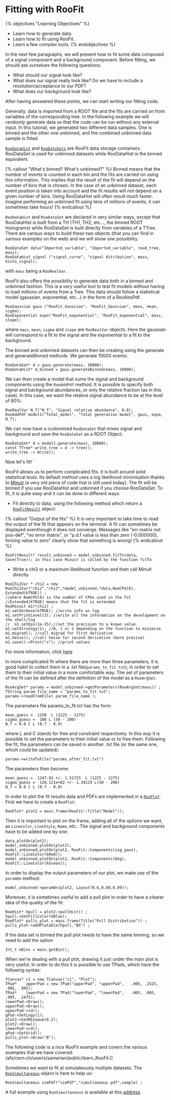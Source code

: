 # Fitting with RooFit

{% objectives "Learning Objectives" %}
* Learn how to generate data. 
* Learn how to fit using RooFit.
* Learn a few complex tools.
{% endobjectives %} 

In the next few paragraphs, we will present how to fit some data composed of a signal component and a background component. 
Before fitting, we should ask ourselves the following questions: 

- What should our signal look like? 
- What does our signal really look like? Do we have to include a resolution/acceptance to our PDF?
- What does our background look like? 

After having answered these points, we can start writing our fitting code. 

Generally, data is imported from a ROOT file and the fits are carried on from variables of the corresponding tree. In the following example we will randomly generate data so that the code can be run without any external input.
In this tutorial, we generated two different data samples. One is binned and the other one unbinned, and the combined unbinned data sample is fitted. 

[`RooDataHist`](https://root.cern.ch/doc/master/classRooDataHist.html) and [`RooDataSets`](https://root.cern.ch/root/html516/RooDataSet.html) are RooFit data storage containers. RooDataSet is used for unbinned datasets while RooDataHist is the binned equivalent.
 
{% callout "What's binned? What's unbinned?" %}
Binned means that the number of events is counted in each bin and the fits are carried on using this information. This implies that the result of the fit will depend on the number of bins that is chosen. In the case of an unbinned dataset, each event position is taken into account and the fit results will not depend on a given number of bins. Using RooDataHist will often result much faster. Imagine performing an unbinned fit using tens of millions of events, it can sometimes take hours!
{% endcallout %} 

`RooDataHist` and `RooDataSet` are declared in very similar ways, except that RooDataHist is built from a TH (TH1, TH2, etc…, the binned ROOT histograms) while RooDataSet is built directly from variables of a TTree. 
There are various ways to build these two objects (that you can find in various examples on the web) and we will show one possibility. 

````
RooDataSet data("Imported_variable", "Imported_variable", read_tree, mass);
RooDataHist signal ("signal_curve", "signal ditribution", mass,  histo_signal);
````

with `mass` being a `RooRealVar`.

RooFit also offers the possibility to generate data both in a binned and unbinned fashion. This is a very useful tool to test fit models without having to load millions of events from a Tree. This data should follow a statistical model (gaussian, exponential, etc…) in the form of a RooAbsPdf. 

````
RooGaussian gaus ("RooFit_Gaussian", "RooFit_Gaussian", mass, mean, sigma);
RooExponential expo("RooFit_exponential", "RooFit_exponential", mass, slope);
````

where `mass`, `mean`, `sigma` and `slope` are `RooRealVar` objects. 
Here the gaussian will correspond to a fit to the signal and the exponential to a fit to the background. 

The binned and unbinned datasets can then be creating using the generate and generateBinned methods. We generate 10000 events:

````
RooDataSet* d = gaus.generate(mass, 10000);
RooDataHist* d_binned = gaus.generateBinned(mass, 10000);
````

We can then create a model that sums the signal and background components using the `RooAddPdf` method. It is possible to specify both signal and background abundances, or only the relative fraction (as in this case). In this case, we want the relative signal abundance to be at the level of 80%:

````
RooRealVar N_f("N_f", "Signal relative abundance", 0.8);
RooAddPdf model1("Total_model", "Total generation model", gaus, expo, N_f);
````

We can now have a customised `RooDataSet` that mixes signal and background and save the `RooDataSet` as a ROOT Object.

````
RooDataSet* d = model1.generate(mass, 10000);
const TTree* write_tree = d -> tree();
write_tree -> Write();
````

Now let's fit! `

RooFit allows us to perform complicated fits. It is built around solid statistical tools. Its default method uses a log likelihood minimisation thanks to [Minuit](https://seal.web.cern.ch/seal/snapshot/work-packages/mathlibs/minuit/) (a very old piece of code that is still used today). 
The fit will be binned if you use RooDataHist and unbinned if you choose RooDataSet.
To fit, it is quite easy and it can be done in different ways: 

- Fit directly to data, using the following method which return a [`RooFitResult`](https://root.cern.ch/doc/v612/classRooFitResult.html) object:

{% callout "Output of the fits" %}
It is very important to take time to read the output of the fit that appears on the terminal. A fit can sometimes be displayed eventhough it does not converge. 
Messages like "err matrix not pos-def", "no error matrix", or "p.d.f value is less than zero (-0.000000), forcing value to zero" clearly show that something is wrong!
{% endcallout %} 

````
RooFitResult* result_unbinned = model_unbinned.fitTo(data, Save(True)); in this case Minuit is called by the function fitTo
````

- Write a chi2 or a maximum likelihood function and then call Minuit directly

````
RooChi2Var * chi2 = new RooChi2Var("chi2","chi2",*model_unbinned,*data,NumCPU(8), Extended(kTRUE)) ; 
//where NumCPU(8) is the number of CPUs used in the Fit
//Extended(kTRUE) means that the fit is extended
RooMinuit m1(*chi2) ;
m1.setVerbose(kTRUE); //write info on log
m1.setPrintLevel(3); //write all the information on the development on the shell/log
//  m1.setEps(1e-15);//set the precision to a known value
m1.setStrategy(1); //0, 1 or 2 depending on the function to minimise
m1.migrad(); //call migrad for first derivative
m1.hesse(); //call hesse for second derivative (more precise)
m1.save()->Print("v"); //print values
````

For more information, click [here](https://root.cern.ch/doc/master/classRooMinuit.html#a73477af6d519f8b91ab0538bee1fc2f8)



In more complicated fit where there are more than three parameters, it is good habit to collect them in a .txt file(`params_to_fit.txt`), in order to set them to their initial value in a more comfortable way. The set of parameters of the fit can be defined after the definition of the model as a `RooArgSet`.

````
RooArgSet* params = model_unbinned->getParameters(RooArgSet(mass)) ;
TString param_file_name = "params_to_fit.txt";
params->readFromFile( param_file_name );
````

The parameters file params_to_fit.txt has the form:

````
mean_guess =  1250  L (1225 - 1275)
sigma_guess =  100 L (50 - 200)
N_f = 0.8 C L (0.7 - 0.9)
````

where L and C stands for free and constraint respectively. In this way it is possible to set the parameters to their initial value or to free them. Following the fit, the parameters can be saved in another .txt file (or the same one, which could be updated):

````
params->writeToFile("params_after_fit.txt")
````

The parameters then become: 

````
mean_guess =  1247.92 +/- 1.51723  L (1225 - 1275)
sigma_guess =  120.121e+02 +/- 1.34229 L(50 - 200)
N_f = 0.8 C L (0.7 - 0.9)
````

In order to plot the fit results data and PDFs are implemented in a [`RooPlot`](https://root.cern.ch/doc/master/classRooPlot.html).
First we have to create a `RooPlot`: 

````
RooPlot* plot2 = mass.frame(RooFit::Title("Model"));
````

Then it is important to plot on the frame, adding all of the options we want, as `LineColor`, `LineStyle`, `Name`, etc.. The signal and background components have to be added one by one: 

````
data.plotOn(plot2);
model_unbinned.plotOn(plot2);
model_unbinned.plotOn(plot2, RooFit::Components(sig_gaus), RooFit::LineColor(kRed));
model_unbinned.plotOn(plot2, RooFit::Components(bkg), RooFit::LineColor(kGreen));
````

In order to display the output parameters of our plot, we make use of the `paramOn` method: 

````
model_unbinned->paramOn(plot2, Layout(0.6,0.89,0.89)); 
````

Moreover, it is sometimes useful to add a pull plot in order to have a clearer idea of the quality of the fit: 

````
RooHist* hpull = plot2->pullHist() ;
hpull->SetFillColor(kBlue);
RooPlot* pulls_plot = mass.frame(Title("Pull Distribution")) ;
pulls_plot->addPlotable(hpull,"BX") ;
````

If the data set is binned the pull plot needs to have the same binning, so we need to add the option

````
Int_t nBins = mass.getBin();
````

When we're dealing with a pull plot, drawing it just under the main plot is very useful. In order to do this it is possible to use TPads, which have the following syntax: 

````
TCanvas* c1 = new TCanvas("c1", "Plot");
TPad*    upperPad = new TPad("upperPad", "upperPad",   .005, .2525, .995, .995);
TPad*    lowerPad = new TPad("lowerPad", "lowerPad",   .005, .005,  .995, .2475);
lowerPad->Draw(); 
upperPad->Draw();        
upperPad->cd();
gPad->SetLogy(1);
plot2->SetMinimum(0.2);
plot2->Draw();
lowerPad->cd();
gPad->SetGrid();
pulls_plot->Draw("B");
````

The following code is a nice RooFit example and covers the various examples that we have covered: /afs/cern.ch/user/s/samarian/public/learn_RooFit.C

Sometimes we want to fit at simulateously multiple datasets. The [`RooSimultaneous`](https://root.cern.ch/doc/master/classRooSimultaneous.html) object is here to help us: 

````
RooSimultaneous simPdf("simPdf","simultaneous pdf",sample) ;
````

A full example using `RooSimultaneous` is available at this [address](https://root.cern.ch/root/html/tutorials/roofit/rf501_simultaneouspdf.C.html).















